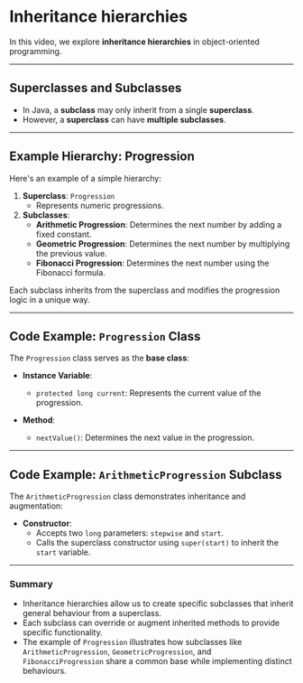 # Inheritance hierarchies

In this video, we explore **inheritance hierarchies** in object-oriented programming.

---

## Superclasses and Subclasses

- In Java, a **subclass** may only inherit from a single **superclass**.
- However, a **superclass** can have **multiple subclasses**.

---

## Example Hierarchy: Progression

Here's an example of a simple hierarchy:

1. **Superclass**: `Progression`
   - Represents numeric progressions.
2. **Subclasses**:
   - **Arithmetic Progression**: Determines the next number by adding a fixed constant.
   - **Geometric Progression**: Determines the next number by multiplying the previous value.
   - **Fibonacci Progression**: Determines the next number using the Fibonacci formula.

Each subclass inherits from the superclass and modifies the progression logic in a unique way.

---

## Code Example: `Progression` Class

The `Progression` class serves as the **base class**:

- **Instance Variable**:
  - `protected long current`: Represents the current value of the progression.

- **Method**:
  - `nextValue()`: Determines the next value in the progression.

---

## Code Example: `ArithmeticProgression` Subclass

The `ArithmeticProgression` class demonstrates inheritance and augmentation:

- **Constructor**:
  - Accepts two `long` parameters: `stepwise` and `start`.
  - Calls the superclass constructor using `super(start)` to inherit the `start` variable.

---

### Summary

- Inheritance hierarchies allow us to create specific subclasses that inherit general behaviour from a superclass.
- Each subclass can override or augment inherited methods to provide specific functionality.
- The example of `Progression` illustrates how subclasses like `ArithmeticProgression`, `GeometricProgression`, and `FibonacciProgression` share a common base while implementing distinct behaviours.
